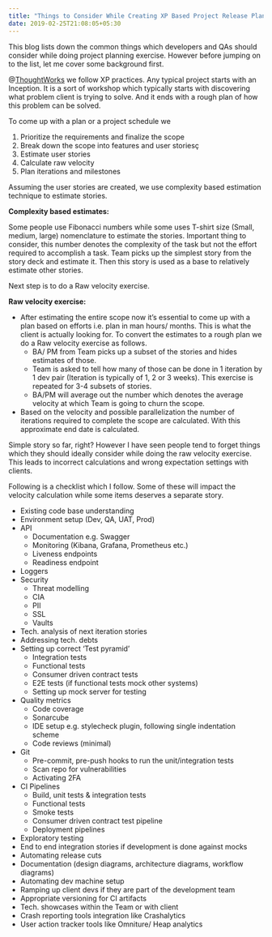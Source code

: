 ```yaml
---
title: "Things to Consider While Creating XP Based Project Release Plan"
date: 2019-02-25T21:08:05+05:30
---
```

This blog lists down the common things which developers and QAs should consider while doing project planning exercise. However before jumping on to the list, let me cover some background first.

@<a href="https://www.thoughtworks.com/">ThoughtWorks</a> we follow XP practices. Any typical project starts with an Inception. It is a sort of workshop which typically starts with discovering what problem client is trying to solve. And it ends with a rough plan of how this problem can be solved. 

To come up with a plan or a project schedule we

<ol>
  <li>Prioritize the requirements and finalize the scope</li>
  <li>Break down the scope into features and user storiesç</li>
  <li>Estimate user stories</li>
  <li>Calculate raw velocity</li>
  <li>Plan iterations and milestones</li>
</ol>

Assuming the user stories are created, we use complexity based estimation technique to estimate stories.

<B>Complexity based estimates:</B> 

Some people use Fibonacci numbers while some uses T-shirt size (Small, medium, large) nomenclature to estimate the stories.
Important thing to consider, this number denotes the complexity of the task but not the effort required to accomplish a task.
Team picks up the simplest story from the story deck and estimate it. Then this story is used as a base to relatively estimate other stories.

Next step is to do a Raw velocity exercise.

<B>Raw velocity exercise:</B>
<ul>
  <li>After estimating the entire scope now it’s essential to come up with a plan based on efforts i.e. plan in man hours/ months. This is what the client is actually looking for. To convert the estimates to a rough plan we do a Raw velocity exercise as follows.
     <ul>
        <li>BA/ PM from Team picks up a subset of the stories and hides estimates of those.</li>
        <li>Team is asked to tell how many of those can be done in 1 iteration by 1 dev pair (Iteration is typically of 1, 2 or 3 weeks). This exercise is repeated for 3-4 subsets of stories.</li>
        <li>BA/PM will average out the number which denotes the average velocity at which Team is going to churn the scope.</li>
     </ul>
  </li>
  <li>Based on the velocity and possible parallelization the number of iterations required to complete the scope are calculated. With this approximate end date is calculated.</li>
</ul>

Simple story so far, right? However I have seen people tend to forget things which they should ideally consider while doing the raw velocity exercise. This leads to incorrect calculations and wrong expectation settings with clients. 

Following is a checklist which I follow. Some of these will impact the velocity calculation while some items deserves a separate story. 
<ul>
 <li>Existing code base understanding</li>
 <li>Environment setup (Dev, QA, UAT, Prod)</li>
 <li>API
   <ul>	
     <li>Documentation e.g. Swagger</li>
     <li>Monitoring (Kibana, Grafana, Prometheus etc.)</li>
     <li>Liveness endpoints</li> 
     <li>Readiness endpoint</li>
   </ul>
 </li>
 <li>Loggers</li>
 <li>Security
   <ul>
     <li>Threat modelling</li>
     <li>CIA</li>
     <li>PII</li>
     <li>SSL</li>
     <li>Vaults</li>
   </ul>
 </li>
 <li>Tech. analysis of next iteration stories</li>
 <li>Addressing tech. debts</li>
 <li>Setting up correct ‘Test pyramid’
    <ul>
     <li>Integration tests</li>
     <li>Functional tests</li>
     <li>Consumer driven contract tests</li>
     <li>E2E tests (if functional tests mock other systems)</li>
     <li>Setting up mock server for testing</li>
    </ul>
 </li>
 <li>Quality metrics
    <ul>
     <li>Code coverage</li>
     <li>Sonarcube</li>
     <li>IDE setup e.g. stylecheck plugin, following single indentation scheme</li>
     <li>Code reviews (minimal)</li>
    </ul>
 </li>
 <li>Git
    <ul>
     <li>Pre-commit, pre-push hooks to run the unit/integration tests</li>
     <li>Scan repo for vulnerabilities</li>
     <li>Activating 2FA</li>
    </ul>
 </li>
 <li>CI Pipelines
    <ul>
     <li>Build, unit tests & integration tests</li>
     <li>Functional tests</li>
     <li>Smoke tests</li>
     <li>Consumer driven contract test pipeline</li>
     <li>Deployment pipelines</li>
    </ul>
 </li>
<li>Exploratory testing</li>
<li>End to end integration stories if development is done against mocks</li>
<li>Automating release cuts</li>
<li>Documentation (design diagrams, architecture diagrams, workflow diagrams)</li>
<li>Automating dev machine setup</li>
<li>Ramping up client devs if they are part of the development team</li>
<li>Appropriate versioning for CI artifacts</li>
<li>Tech. showcases within the Team or with client</li>
<li>Crash reporting tools integration like Crashalytics</li>
<li>User action tracker tools like Omniture/ Heap analytics</li>
</ul>